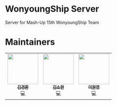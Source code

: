 # WonyoungShip Server
Server for Mash-Up 15th WonyoungShip Team
# Maintainers
<table>
    <td align="center"><a href="https://github.com/kh0712"><img src="https://github.com/kh0712.png" width="100px;" alt=""/><br /><sub><b>김경환</b></sub></a><br />💻</a></td>
    <td align="center"><a href="https://github.com/thguss"><img src="https://github.com/thguss.png" width="100px;" alt=""/><br /><sub><b>김소현</b></sub></a><br />💻</a></td>
    <td align="center"><a href="https://github.com/210-reverof"><img src="https://github.com/210-reverof.png" width="100px;" alt=""/><br /><sub><b>이원영</b></sub></a><br />💻</a></td>
</table>